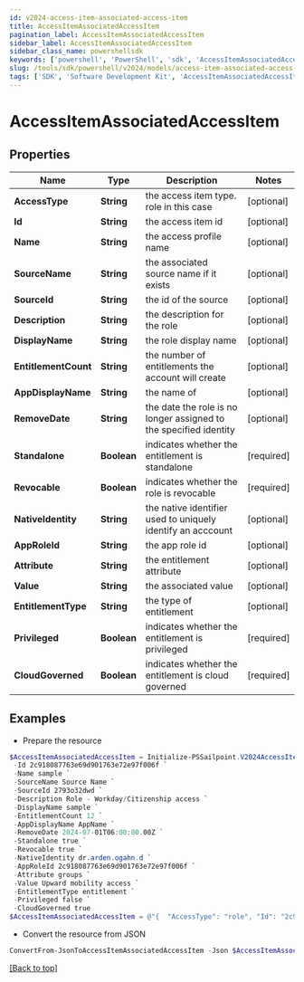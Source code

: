 ```yaml
---
id: v2024-access-item-associated-access-item
title: AccessItemAssociatedAccessItem
pagination_label: AccessItemAssociatedAccessItem
sidebar_label: AccessItemAssociatedAccessItem
sidebar_class_name: powershellsdk
keywords: ['powershell', 'PowerShell', 'sdk', 'AccessItemAssociatedAccessItem', 'V2024AccessItemAssociatedAccessItem'] 
slug: /tools/sdk/powershell/v2024/models/access-item-associated-access-item
tags: ['SDK', 'Software Development Kit', 'AccessItemAssociatedAccessItem', 'V2024AccessItemAssociatedAccessItem']
---
```



# AccessItemAssociatedAccessItem

## Properties

Name | Type | Description | Notes
------------ | ------------- | ------------- | -------------
**AccessType** | **String** | the access item type. role in this case | [optional] 
**Id** | **String** | the access item id | [optional] 
**Name** | **String** | the access profile name | [optional] 
**SourceName** | **String** | the associated source name if it exists | [optional] 
**SourceId** | **String** | the id of the source | [optional] 
**Description** | **String** | the description for the role | [optional] 
**DisplayName** | **String** | the role display name | [optional] 
**EntitlementCount** | **String** | the number of entitlements the account will create | [optional] 
**AppDisplayName** | **String** | the name of | [optional] 
**RemoveDate** | **String** | the date the role is no longer assigned to the specified identity | [optional] 
**Standalone** | **Boolean** | indicates whether the entitlement is standalone | [required]
**Revocable** | **Boolean** | indicates whether the role is revocable | [required]
**NativeIdentity** | **String** | the native identifier used to uniquely identify an acccount | [optional] 
**AppRoleId** | **String** | the app role id | [optional] 
**Attribute** | **String** | the entitlement attribute | [optional] 
**Value** | **String** | the associated value | [optional] 
**EntitlementType** | **String** | the type of entitlement | [optional] 
**Privileged** | **Boolean** | indicates whether the entitlement is privileged | [required]
**CloudGoverned** | **Boolean** | indicates whether the entitlement is cloud governed | [required]

## Examples

- Prepare the resource
```powershell
$AccessItemAssociatedAccessItem = Initialize-PSSailpoint.V2024AccessItemAssociatedAccessItem  -AccessType role `
 -Id 2c918087763e69d901763e72e97f006f `
 -Name sample `
 -SourceName Source Name `
 -SourceId 2793o32dwd `
 -Description Role - Workday/Citizenship access `
 -DisplayName sample `
 -EntitlementCount 12 `
 -AppDisplayName AppName `
 -RemoveDate 2024-07-01T06:00:00.00Z `
 -Standalone true `
 -Revocable true `
 -NativeIdentity dr.arden.ogahn.d `
 -AppRoleId 2c918087763e69d901763e72e97f006f `
 -Attribute groups `
 -Value Upward mobility access `
 -EntitlementType entitlement `
 -Privileged false `
 -CloudGoverned true
$AccessItemAssociatedAccessItem = @"{  "AccessType": "role", "Id": "2c918087763e69d901763e72e97f006f", "Name": "sample", "SourceName": "Source Name", "SourceId": "2793o32dwd", "Description": "Role - Workday/Citizenship access", "DisplayName": "sample", "EntitlementCount": "12", "AppDisplayName": "AppName", "RemoveDate": "2024-07-01T06:00:00.00Z", "Standalone": true, "Revocable": true, "NativeIdentity": "dr.arden.ogahn.d", "AppRoleId": "2c918087763e69d901763e72e97f006f", "Attribute": "groups", "Value": "Upward mobility access", "EntitlementType": "entitlement", "Privileged": false, "CloudGoverned": true }"@
```

- Convert the resource from JSON
```powershell
ConvertFrom-JsonToAccessItemAssociatedAccessItem -Json $AccessItemAssociatedAccessItem
```


[[Back to top]](#) 

